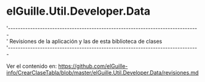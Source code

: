 # elGuille.Util.Developer.Data


'------------------------------------------------------------------------------<br>
' Revisiones de la aplicación y las de esta biblioteca de clases<br>
'------------------------------------------------------------------------------<br>


Ver el contenido en:
https://github.com/elGuille-info/CrearClaseTabla/blob/master/elGuille.Util.Developer.Data/revisiones.md
